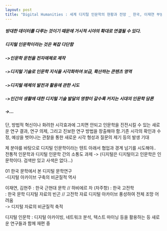 ```yaml
---
layout: post
title: "Digital Humanities : 세계 디지털 인문학의 현황과 전망 _ 한국, 이재연 부분 (1)"
---
```


##### 방대한 데이터를 다루는 것이기 때문에 거시적 시야의 확대로 연결될 수 있다.

##### 디지털 인문학이라는 것은 복잡 다단함  
##### ->인문학 문헌을 전자매체로 제작  
##### ->디지털 기술로 인문학 지식을 시각화하여 보급, 확산하는 콘텐츠 영역  
##### ->디지털 매체의 발전과 활용에 관한 시도  
##### ->인간의 생활에 대한 디지털 기술 발달의 영향이 갈수록 커지는 시대의 인문학 담론  
##### ->…  

단, 방법적 혁신이나 화려한 시각효과에 그치면 안되고 인문학을 진전시킬 수 있는 새로운 연구 결과, 연구 의제, 그리고 진보한 연구 방법을 창출해야 함.기존 시각의 확인과 수정, 예상을 벗어나는 관찰을 통한 새로운 시각 형성과 질문의 제기 등의 발생 기대  

제 분야를 바탕으로 디지털 인문학이라는 텐트 아래서 협업과 경계 넘기를 시도해야..  
전통적 인문학과 디지털 인문학 간의 소통도 과제 -> (디지털은 디지털이고 인문학은 인문학이다. 검색만 있고 사색은 없다…)


01 한국 문학에서 본 디지털 문학연구  
-디지털 아카이브 구축의 비균질적 역사  

이재연, 김현주 : 한국 근현대 문학 // 하비에르 차 (차주항) : 한국 고전학  
: 한국 문학 디지털 자료의 빈곤 // 고전학 자료 디지털 아카이브 풍성하여 전체 조망 어려움  
->  디지털 자료의 비균질적 축적  

디지털 인문학 : 디지털 아카이빙, 네트워크 분석, 텍스트 마이닝 등을 활용하는 등 새로운 연구들과 함께 재편 중

